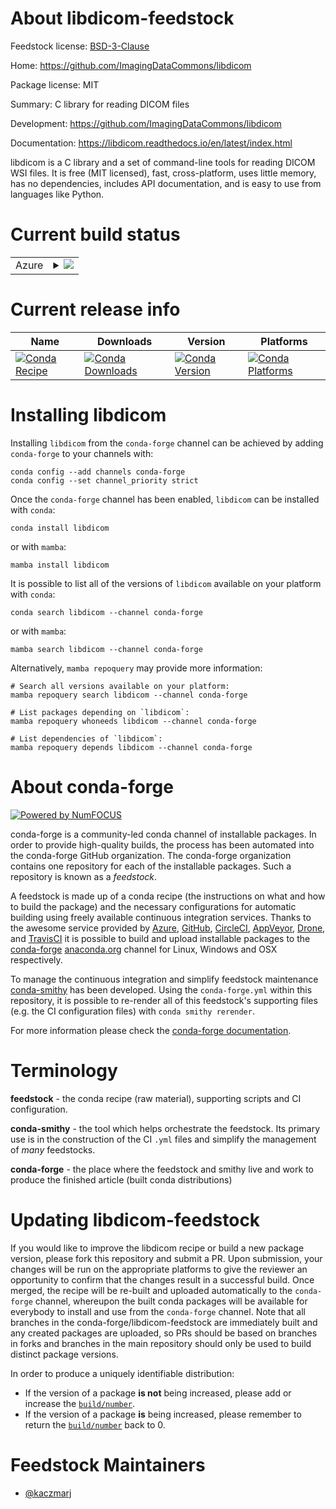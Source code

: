 About libdicom-feedstock
========================

Feedstock license: [BSD-3-Clause](https://github.com/conda-forge/libdicom-feedstock/blob/main/LICENSE.txt)

Home: https://github.com/ImagingDataCommons/libdicom

Package license: MIT

Summary: C library for reading DICOM files

Development: https://github.com/ImagingDataCommons/libdicom

Documentation: https://libdicom.readthedocs.io/en/latest/index.html

libdicom is a C library and a set of command-line tools for reading DICOM WSI files.
It is free (MIT licensed), fast, cross-platform, uses little memory, has no
dependencies, includes API documentation, and is easy to use from languages like Python.


Current build status
====================


<table>
    
  <tr>
    <td>Azure</td>
    <td>
      <details>
        <summary>
          <a href="https://dev.azure.com/conda-forge/feedstock-builds/_build/latest?definitionId=20926&branchName=main">
            <img src="https://dev.azure.com/conda-forge/feedstock-builds/_apis/build/status/libdicom-feedstock?branchName=main">
          </a>
        </summary>
        <table>
          <thead><tr><th>Variant</th><th>Status</th></tr></thead>
          <tbody><tr>
              <td>linux_64</td>
              <td>
                <a href="https://dev.azure.com/conda-forge/feedstock-builds/_build/latest?definitionId=20926&branchName=main">
                  <img src="https://dev.azure.com/conda-forge/feedstock-builds/_apis/build/status/libdicom-feedstock?branchName=main&jobName=linux&configuration=linux%20linux_64_" alt="variant">
                </a>
              </td>
            </tr><tr>
              <td>linux_aarch64</td>
              <td>
                <a href="https://dev.azure.com/conda-forge/feedstock-builds/_build/latest?definitionId=20926&branchName=main">
                  <img src="https://dev.azure.com/conda-forge/feedstock-builds/_apis/build/status/libdicom-feedstock?branchName=main&jobName=linux&configuration=linux%20linux_aarch64_" alt="variant">
                </a>
              </td>
            </tr><tr>
              <td>linux_ppc64le</td>
              <td>
                <a href="https://dev.azure.com/conda-forge/feedstock-builds/_build/latest?definitionId=20926&branchName=main">
                  <img src="https://dev.azure.com/conda-forge/feedstock-builds/_apis/build/status/libdicom-feedstock?branchName=main&jobName=linux&configuration=linux%20linux_ppc64le_" alt="variant">
                </a>
              </td>
            </tr><tr>
              <td>osx_64</td>
              <td>
                <a href="https://dev.azure.com/conda-forge/feedstock-builds/_build/latest?definitionId=20926&branchName=main">
                  <img src="https://dev.azure.com/conda-forge/feedstock-builds/_apis/build/status/libdicom-feedstock?branchName=main&jobName=osx&configuration=osx%20osx_64_" alt="variant">
                </a>
              </td>
            </tr><tr>
              <td>osx_arm64</td>
              <td>
                <a href="https://dev.azure.com/conda-forge/feedstock-builds/_build/latest?definitionId=20926&branchName=main">
                  <img src="https://dev.azure.com/conda-forge/feedstock-builds/_apis/build/status/libdicom-feedstock?branchName=main&jobName=osx&configuration=osx%20osx_arm64_" alt="variant">
                </a>
              </td>
            </tr>
          </tbody>
        </table>
      </details>
    </td>
  </tr>
</table>

Current release info
====================

| Name | Downloads | Version | Platforms |
| --- | --- | --- | --- |
| [![Conda Recipe](https://img.shields.io/badge/recipe-libdicom-green.svg)](https://anaconda.org/conda-forge/libdicom) | [![Conda Downloads](https://img.shields.io/conda/dn/conda-forge/libdicom.svg)](https://anaconda.org/conda-forge/libdicom) | [![Conda Version](https://img.shields.io/conda/vn/conda-forge/libdicom.svg)](https://anaconda.org/conda-forge/libdicom) | [![Conda Platforms](https://img.shields.io/conda/pn/conda-forge/libdicom.svg)](https://anaconda.org/conda-forge/libdicom) |

Installing libdicom
===================

Installing `libdicom` from the `conda-forge` channel can be achieved by adding `conda-forge` to your channels with:

```
conda config --add channels conda-forge
conda config --set channel_priority strict
```

Once the `conda-forge` channel has been enabled, `libdicom` can be installed with `conda`:

```
conda install libdicom
```

or with `mamba`:

```
mamba install libdicom
```

It is possible to list all of the versions of `libdicom` available on your platform with `conda`:

```
conda search libdicom --channel conda-forge
```

or with `mamba`:

```
mamba search libdicom --channel conda-forge
```

Alternatively, `mamba repoquery` may provide more information:

```
# Search all versions available on your platform:
mamba repoquery search libdicom --channel conda-forge

# List packages depending on `libdicom`:
mamba repoquery whoneeds libdicom --channel conda-forge

# List dependencies of `libdicom`:
mamba repoquery depends libdicom --channel conda-forge
```


About conda-forge
=================

[![Powered by
NumFOCUS](https://img.shields.io/badge/powered%20by-NumFOCUS-orange.svg?style=flat&colorA=E1523D&colorB=007D8A)](https://numfocus.org)

conda-forge is a community-led conda channel of installable packages.
In order to provide high-quality builds, the process has been automated into the
conda-forge GitHub organization. The conda-forge organization contains one repository
for each of the installable packages. Such a repository is known as a *feedstock*.

A feedstock is made up of a conda recipe (the instructions on what and how to build
the package) and the necessary configurations for automatic building using freely
available continuous integration services. Thanks to the awesome service provided by
[Azure](https://azure.microsoft.com/en-us/services/devops/), [GitHub](https://github.com/),
[CircleCI](https://circleci.com/), [AppVeyor](https://www.appveyor.com/),
[Drone](https://cloud.drone.io/welcome), and [TravisCI](https://travis-ci.com/)
it is possible to build and upload installable packages to the
[conda-forge](https://anaconda.org/conda-forge) [anaconda.org](https://anaconda.org/)
channel for Linux, Windows and OSX respectively.

To manage the continuous integration and simplify feedstock maintenance
[conda-smithy](https://github.com/conda-forge/conda-smithy) has been developed.
Using the ``conda-forge.yml`` within this repository, it is possible to re-render all of
this feedstock's supporting files (e.g. the CI configuration files) with ``conda smithy rerender``.

For more information please check the [conda-forge documentation](https://conda-forge.org/docs/).

Terminology
===========

**feedstock** - the conda recipe (raw material), supporting scripts and CI configuration.

**conda-smithy** - the tool which helps orchestrate the feedstock.
                   Its primary use is in the construction of the CI ``.yml`` files
                   and simplify the management of *many* feedstocks.

**conda-forge** - the place where the feedstock and smithy live and work to
                  produce the finished article (built conda distributions)


Updating libdicom-feedstock
===========================

If you would like to improve the libdicom recipe or build a new
package version, please fork this repository and submit a PR. Upon submission,
your changes will be run on the appropriate platforms to give the reviewer an
opportunity to confirm that the changes result in a successful build. Once
merged, the recipe will be re-built and uploaded automatically to the
`conda-forge` channel, whereupon the built conda packages will be available for
everybody to install and use from the `conda-forge` channel.
Note that all branches in the conda-forge/libdicom-feedstock are
immediately built and any created packages are uploaded, so PRs should be based
on branches in forks and branches in the main repository should only be used to
build distinct package versions.

In order to produce a uniquely identifiable distribution:
 * If the version of a package **is not** being increased, please add or increase
   the [``build/number``](https://docs.conda.io/projects/conda-build/en/latest/resources/define-metadata.html#build-number-and-string).
 * If the version of a package **is** being increased, please remember to return
   the [``build/number``](https://docs.conda.io/projects/conda-build/en/latest/resources/define-metadata.html#build-number-and-string)
   back to 0.

Feedstock Maintainers
=====================

* [@kaczmarj](https://github.com/kaczmarj/)


<!-- dummy commit to enable rerendering -->

